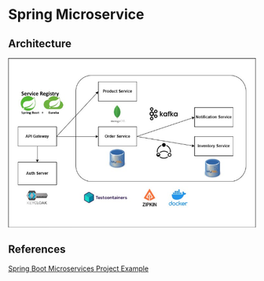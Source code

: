 # Spring Microservice

## Architecture

![img.png](images/architecture.png)

## References
[Spring Boot Microservices Project Example](https://www.youtube.com/playlist?list=PLSVW22jAG8pBnhAdq9S8BpLnZ0_jVBj0c)